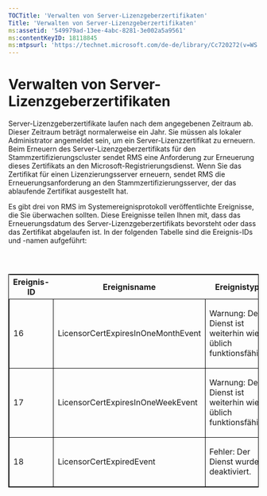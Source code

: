```yaml
---
TOCTitle: 'Verwalten von Server-Lizenzgeberzertifikaten'
Title: 'Verwalten von Server-Lizenzgeberzertifikaten'
ms:assetid: '549979ad-13ee-4abc-8281-3e002a5a9561'
ms:contentKeyID: 18118845
ms:mtpsurl: 'https://technet.microsoft.com/de-de/library/Cc720272(v=WS.10)'
---
```


Verwalten von Server-Lizenzgeberzertifikaten
============================================

Server-Lizenzgeberzertifikate laufen nach dem angegebenen Zeitraum ab. Dieser Zeitraum beträgt normalerweise ein Jahr. Sie müssen als lokaler Administrator angemeldet sein, um ein Server-Lizenzzertifikat zu erneuern. Beim Erneuern des Server-Lizenzgeberzertifikats für den Stammzertifizierungscluster sendet RMS eine Anforderung zur Erneuerung dieses Zertifikats an den Microsoft-Registrierungsdienst. Wenn Sie das Zertifikat für einen Lizenzierungsserver erneuern, sendet RMS die Erneuerungsanforderung an den Stammzertifizierungsserver, der das ablaufende Zertifikat ausgestellt hat.

Es gibt drei von RMS im Systemereignisprotokoll veröffentlichte Ereignisse, die Sie überwachen sollten. Diese Ereignisse teilen Ihnen mit, dass das Erneuerungsdatum des Server-Lizenzgeberzertifikats bevorsteht oder dass das Zertifikat abgelaufen ist. In der folgenden Tabelle sind die Ereignis-IDs und -namen aufgeführt:

###  

<p> </p>
<table style="border:1px solid black;">
<colgroup>
<col width="33%" />
<col width="33%" />
<col width="33%" />
</colgroup>
<thead>
<tr class="header">
<th>Ereignis-ID</th>
<th>Ereignisname</th>
<th>Ereignistyp</th>
</tr>
</thead>
<tbody>
<tr class="odd">
<td style="border:1px solid black;"><p>16</p></td>
<td style="border:1px solid black;"><p>LicensorCertExpiresInOneMonthEvent</p></td>
<td style="border:1px solid black;"><p>Warnung: Der Dienst ist weiterhin wie üblich funktionsfähig.</p></td>
</tr>  
<tr class="even">
<td style="border:1px solid black;"><p>17</p></td>
<td style="border:1px solid black;"><p>LicensorCertExpiresInOneWeekEvent</p></td>
<td style="border:1px solid black;"><p>Warnung: Der Dienst ist weiterhin wie üblich funktionsfähig.</p></td>
</tr>  
<tr class="odd">
<td style="border:1px solid black;"><p>18</p></td>
<td style="border:1px solid black;"><p>LicensorCertExpiredEvent</p></td>
<td style="border:1px solid black;"><p>Fehler: Der Dienst wurde deaktiviert.</p></td>
</tr>  
</tbody>  
</table>
